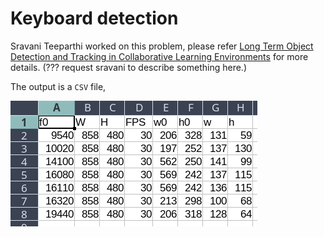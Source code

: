 # Keyboard detection
Sravani Teeparthi worked on this problem, please refer
[Long Term Object Detection and Tracking in Collaborative Learning Environments](https://arxiv.org/abs/2106.07556)
for more details. (??? request sravani to describe something here.)

The output is a `CSV` file,

![Fig. Keyboard detection csv sample](./Keyboard_detections_samples.png)
